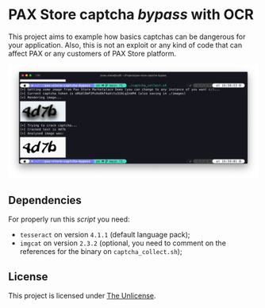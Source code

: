 # PAX Store captcha *bypass* with OCR

This project aims to example how basics captchas can be dangerous for your application. Also, this is not an exploit or any kind of code that can affect PAX or any customers of PAX Store platform.

![Script running](./resources/example.png)

## Dependencies

For properly run this *script* you need:

- `tesseract` on version `4.1.1` (default language pack);
- `imgcat` on version `2.3.2` (optional, you need to comment on the references for the binary on `captcha_collect.sh`);

## License

This project is licensed under [The Unlicense](https://github.com/BizarreNULL/pax-store-captcha-bypass/blob/main/LICENSE).